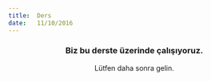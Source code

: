```yaml
---
title:  Ders
date:   11/10/2016
---
```


### <center>Biz bu derste üzerinde çalışıyoruz.</center>
<center>Lütfen daha sonra gelin.</center>